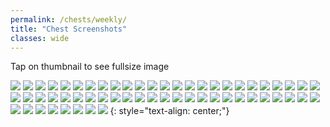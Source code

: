 ```yaml
---
permalink: /chests/weekly/
title: "Chest Screenshots"
classes: wide
---  
```


Tap on thumbnail to see fullsize image

[![](https://media.discordapp.net/attachments/826525665116553228/828439500291702784/image3.png?width=199&height=139)](https://cdn.discordapp.com/attachments/826525665116553228/828439500291702784/image3.png)
[![](https://media.discordapp.net/attachments/826525665116553228/835731161807323166/IMG_3401.PNG?width=199&height=139)](https://cdn.discordapp.com/attachments/826525665116553228/835731161807323166/IMG_3401.PNG)
[![](https://media.discordapp.net/attachments/826525665116553228/835731730722979850/IMG_3491.PNG?width=199&height=139)](https://cdn.discordapp.com/attachments/826525665116553228/835731730722979850/IMG_3491.PNG)
[![](https://media.discordapp.net/attachments/826525665116553228/836040890132201492/image0.png?width=199&height=139)](https://cdn.discordapp.com/attachments/826525665116553228/836040890132201492/image0.png)
[![](https://media.discordapp.net/attachments/826525665116553228/840815697877008414/IMG_3854.PNG?width=199&height=139)](https://cdn.discordapp.com/attachments/826525665116553228/840815697877008414/IMG_3854.PNG)
[![](https://media.discordapp.net/attachments/826525665116553228/862195630809415710/IMG_3970.PNG?width=199&height=139)](https://cdn.discordapp.com/attachments/826525665116553228/862195630809415710/IMG_3970.PNG)
[![](https://media.discordapp.net/attachments/826525665116553228/862196472019681290/IMG_4287.PNG?width=199&height=139)](https://cdn.discordapp.com/attachments/826525665116553228/862196472019681290/IMG_4287.PNG)
[![](https://media.discordapp.net/attachments/826525665116553228/862197111247863848/IMG_4585.PNG?width=199&height=139)](https://cdn.discordapp.com/attachments/826525665116553228/862197111247863848/IMG_4585.PNG)
[![](https://media.discordapp.net/attachments/826525665116553228/862198154719395850/IMG_5146.PNG?width=199&height=139)](https://cdn.discordapp.com/attachments/826525665116553228/862198154719395850/IMG_5146.PNG)
[![](https://media.discordapp.net/attachments/826525665116553228/862198519250026526/IMG_5363.PNG?width=199&height=139)](https://cdn.discordapp.com/attachments/826525665116553228/862198519250026526/IMG_5363.PNG)
[![](https://media.discordapp.net/attachments/826525665116553228/862199110861848596/IMG_5848.PNG?width=199&height=139)](https://cdn.discordapp.com/attachments/826525665116553228/862199110861848596/IMG_5848.PNG)
[![](https://media.discordapp.net/attachments/826525665116553228/866190607130558484/IMG_3346.PNG?width=199&height=139)](https://cdn.discordapp.com/attachments/826525665116553228/866190607130558484/IMG_3346.PNG)
[![](https://media.discordapp.net/attachments/826525665116553228/874157621752520764/IMG_6731.PNG?width=199&height=139)](https://cdn.discordapp.com/attachments/826525665116553228/874157621752520764/IMG_6731.PNG)
[![](https://media.discordapp.net/attachments/826525665116553228/874157907451715634/IMG_7002.PNG?width=199&height=139)](https://cdn.discordapp.com/attachments/826525665116553228/874157907451715634/IMG_7002.PNG)
[![](https://media.discordapp.net/attachments/826525665116553228/874158106270130176/IMG_7278.PNG?width=199&height=139)](https://cdn.discordapp.com/attachments/826525665116553228/874158106270130176/IMG_7278.PNG)
[![](https://media.discordapp.net/attachments/826525665116553228/874158473498230805/IMG_7726.PNG?width=199&height=139)](https://cdn.discordapp.com/attachments/826525665116553228/874158473498230805/IMG_7726.PNG)
[![](https://media.discordapp.net/attachments/826525665116553228/886523714013921320/IMG_8272.PNG?width=199&height=139)](https://cdn.discordapp.com/attachments/826525665116553228/886523714013921320/IMG_8272.PNG)
[![](https://media.discordapp.net/attachments/826525665116553228/886524619887116339/IMG_8562.PNG?width=199&height=139)](https://cdn.discordapp.com/attachments/826525665116553228/886524619887116339/IMG_8562.PNG)
[![](https://media.discordapp.net/attachments/898566235908878366/898566712692191262/IMG_3980.PNG?width=199&height=139)](https://cdn.discordapp.com/attachments/898566235908878366/898566712692191262/IMG_3980.PNG)
[![](https://media.discordapp.net/attachments/898566235908878366/898567001503567911/IMG_9831.PNG?width=199&height=139)](https://cdn.discordapp.com/attachments/898566235908878366/898567001503567911/IMG_9831.PNG)
[![](https://media.discordapp.net/attachments/898566235908878366/915677099258429450/IMG_9831.PNG?width=199&height=139)](https://cdn.discordapp.com/attachments/898566235908878366/915677099258429450/IMG_9831.PNG)
[![](https://media.discordapp.net/attachments/898566235908878366/915677342666477568/IMG_0116.PNG?width=199&height=139)](https://cdn.discordapp.com/attachments/898566235908878366/915677342666477568/IMG_0116.PNG)
[![](https://media.discordapp.net/attachments/898566235908878366/915677676826656768/IMG_0296.PNG?width=199&height=139)](https://cdn.discordapp.com/attachments/898566235908878366/915677676826656768/IMG_0296.PNG)
[![](https://media.discordapp.net/attachments/898566235908878366/915677876475551754/IMG_0563.PNG?width=199&height=139)](https://cdn.discordapp.com/attachments/898566235908878366/915677876475551754/IMG_0563.PNG)
[![](https://media.discordapp.net/attachments/898566235908878366/915678303728312360/IMG_0878.PNG?width=199&height=139)](https://cdn.discordapp.com/attachments/898566235908878366/915678303728312360/IMG_0878.PNG)
[![](https://media.discordapp.net/attachments/898566235908878366/915678598839558174/IMG_1237.PNG?width=199&height=139)](https://cdn.discordapp.com/attachments/898566235908878366/915678598839558174/IMG_1237.PNG)
[![](https://media.discordapp.net/attachments/898566235908878366/915678974171029534/IMG_1886.PNG?width=199&height=139)](https://cdn.discordapp.com/attachments/898566235908878366/915678974171029534/IMG_1886.PNG)
[![](https://media.discordapp.net/attachments/898566235908878366/915679346486824990/IMG_2083.PNG?width=199&height=139)](https://cdn.discordapp.com/attachments/898566235908878366/915679346486824990/IMG_2083.PNG)
[![](https://media.discordapp.net/attachments/898566235908878366/917773063221817384/IMG_2439.PNG?width=199&height=139)](https://cdn.discordapp.com/attachments/898566235908878366/917773063221817384/IMG_2439.PNG)
[![](https://media.discordapp.net/attachments/898566235908878366/950861307421261924/IMG_2626.PNG?width=199&height=139)](https://cdn.discordapp.com/attachments/898566235908878366/950861307421261924/IMG_2626.PNG)
[![](https://media.discordapp.net/attachments/898566235908878366/950861720547651604/IMG_2802.PNG?width=199&height=139)](https://cdn.discordapp.com/attachments/898566235908878366/950861720547651604/IMG_2802.PNG)
[![](https://media.discordapp.net/attachments/898566235908878366/950862108134887435/IMG_3217.PNG?width=199&height=139)](https://cdn.discordapp.com/attachments/898566235908878366/950862108134887435/IMG_3217.PNG)
[![](https://media.discordapp.net/attachments/898566235908878366/950862302637346848/IMG_3410.PNG?width=199&height=139)](https://cdn.discordapp.com/attachments/898566235908878366/950862302637346848/IMG_3410.PNG)
[![](https://media.discordapp.net/attachments/898566235908878366/950862479695695922/IMG_3578.PNG?width=199&height=139)](https://cdn.discordapp.com/attachments/898566235908878366/950862479695695922/IMG_3578.PNG)
[![](https://media.discordapp.net/attachments/898566235908878366/950863179012005958/IMG_4671.PNG?width=199&height=139)](https://cdn.discordapp.com/attachments/898566235908878366/950863179012005958/IMG_4671.PNG)
[![](https://media.discordapp.net/attachments/898566235908878366/1024586725516918794/IMG_9450.PNG?width=199&height=139)](https://cdn.discordapp.com/attachments/898566235908878366/1024586725516918794/IMG_9450.PNG)
[![](https://media.discordapp.net/attachments/898566235908878366/1024587111975882872/IMG_4969.PNG?width=199&height=139)](https://cdn.discordapp.com/attachments/898566235908878366/1024587111975882872/IMG_4969.PNG)
[![](https://media.discordapp.net/attachments/898566235908878366/1024587239965081650/IMG_5158.PNG?width=199&height=139)](https://cdn.discordapp.com/attachments/898566235908878366/1024587239965081650/IMG_5158.PNG)
[![](https://media.discordapp.net/attachments/898566235908878366/1024587448119988294/IMG_5229.PNG?width=199&height=139)](https://cdn.discordapp.com/attachments/898566235908878366/1024587448119988294/IMG_5229.PNG)
[![](https://media.discordapp.net/attachments/898566235908878366/1024587449206325268/IMG_5312.PNG?width=199&height=139)](https://cdn.discordapp.com/attachments/898566235908878366/1024587449206325268/IMG_5312.PNG)
[![](https://media.discordapp.net/attachments/898566235908878366/1024587580995555368/IMG_5437.PNG?width=199&height=139)](https://cdn.discordapp.com/attachments/898566235908878366/1024587580995555368/IMG_5437.PNG)
[![](https://media.discordapp.net/attachments/898566235908878366/1024587700847792178/IMG_4649.PNG?width=199&height=139)](https://cdn.discordapp.com/attachments/898566235908878366/1024587700847792178/IMG_4649.PNG)
[![](https://media.discordapp.net/attachments/898566235908878366/1024587900450525225/IMG_5570.PNG?width=199&height=139)](https://cdn.discordapp.com/attachments/898566235908878366/1024587900450525225/IMG_5570.PNG)
[![](https://media.discordapp.net/attachments/898566235908878366/1024588357503811604/IMG_5874.PNG?width=199&height=139)](https://cdn.discordapp.com/attachments/898566235908878366/1024588357503811604/IMG_5874.PNG)
[![](https://media.discordapp.net/attachments/898566235908878366/1024588359189934151/IMG_5933.PNG?width=199&height=139)](https://cdn.discordapp.com/attachments/898566235908878366/1024588359189934151/IMG_5933.PNG)
[![](https://media.discordapp.net/attachments/898566235908878366/1024588495852949524/IMG_6029.PNG?width=199&height=139)](https://cdn.discordapp.com/attachments/898566235908878366/1024588495852949524/IMG_6029.PNG)
[![](https://media.discordapp.net/attachments/898566235908878366/1024588502857429022/IMG_5981.PNG?width=199&height=139)](https://cdn.discordapp.com/attachments/898566235908878366/1024588502857429022/IMG_5981.PNG)
[![](https://media.discordapp.net/attachments/898566235908878366/1024589194020003850/IMG_6136.PNG?width=199&height=139)](https://cdn.discordapp.com/attachments/898566235908878366/1024589194020003850/IMG_6136.PNG)
[![](https://media.discordapp.net/attachments/898566235908878366/1024589194670133248/IMG_6077.PNG?width=199&height=139)](https://cdn.discordapp.com/attachments/898566235908878366/1024589194670133248/IMG_6077.PNG)
[![](https://media.discordapp.net/attachments/898566235908878366/1024589301935251547/IMG_5110.PNG?width=199&height=139)](https://cdn.discordapp.com/attachments/898566235908878366/1024589301935251547/IMG_5110.PNG)
[![](https://media.discordapp.net/attachments/898566235908878366/1024589421896544287/IMG_6365.PNG?width=199&height=139)](https://cdn.discordapp.com/attachments/898566235908878366/1024589421896544287/IMG_6365.PNG)
[![](https://media.discordapp.net/attachments/898566235908878366/1024589422840262676/IMG_6336.PNG?width=199&height=139)](https://cdn.discordapp.com/attachments/898566235908878366/1024589422840262676/IMG_6336.PNG)
[![](https://media.discordapp.net/attachments/898566235908878366/1024589533095919657/IMG_6477.PNG?width=199&height=139)](https://cdn.discordapp.com/attachments/898566235908878366/1024589533095919657/IMG_6477.PNG)
[![](https://media.discordapp.net/attachments/898566235908878366/1024589720786829362/IMG_5554.PNG?width=199&height=139)](https://cdn.discordapp.com/attachments/898566235908878366/1024589720786829362/IMG_5554.PNG)
[![](https://media.discordapp.net/attachments/898566235908878366/1024589740953047050/IMG_6578.PNG?width=199&height=139)](https://cdn.discordapp.com/attachments/898566235908878366/1024589740953047050/IMG_6578.PNG)
[![](https://media.discordapp.net/attachments/898566235908878366/1024589741020151838/IMG_6609.PNG?width=199&height=139)](https://cdn.discordapp.com/attachments/898566235908878366/1024589741020151838/IMG_6609.PNG)
[![](https://media.discordapp.net/attachments/898566235908878366/1024589839972175894/IMG_6691.PNG?width=199&height=139)](https://cdn.discordapp.com/attachments/898566235908878366/1024589839972175894/IMG_6691.PNG)
[![](https://media.discordapp.net/attachments/898566235908878366/1028380464622350437/IMG_6802.PNG?width=199&height=139)](https://cdn.discordapp.com/attachments/898566235908878366/1028380464622350437/IMG_6802.PNG)
{: style="text-align: center;"}
